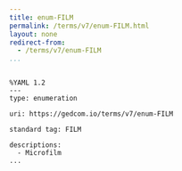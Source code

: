 ```yaml
---
title: enum-FILM
permalink: /terms/v7/enum-FILM.html
layout: none
redirect-from:
  - /terms/v7/enum-FILM
...
```


```

%YAML 1.2
---
type: enumeration

uri: https://gedcom.io/terms/v7/enum-FILM

standard tag: FILM

descriptions:
  - Microfilm
...

```
